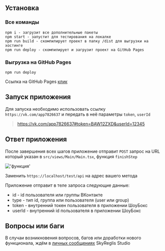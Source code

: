 ## Установка

### Все команды

```
npm i - загрузит все дополнительные пакеты
npm start - запустит для тестирования на локалке
npm run build - скомпилирует проект в папку /dist для выгрузки на хостинге
npm run deploy - скомпилирует и загрузит проект на GitHub Pages
```

### Выгрузка на GitHub Pages
```
npm run deploy
```
Ссылка на GitHub Pages [клик](https://skygopnik.github.io/showbox/)

## Запуск приложения
Для запуска необходимо использовать ссылку `https://vk.com/app7826637` и передать в неё параметры `token`, `userId`

> https://vk.com/app7826637#token=BAW12ZXD&userId=12345

## Ответ приложения
После завершения всех шагов приложение отправит `POST` запрос на URL который указан в `src/views/Main/Main.tsx`, функция `finishStep`

!['функция'](https://i.imgur.com/lDFYaqh.png)

Заменить `https://localhost/test/api` на адрес вашего метода

Приложение отправит в теле запроса следующие данные:
* id - id пользователя или группы ВКонтакте
* type - тип id, группа или пользователя (user или group)
* token - внутренний токен пользователя в приложении ШоуБокс
* userId - внутренний id пользователя в приложении ШоуБокс

## Вопросы или баги
В случаи возникновения вопросов, багов или доработки нового функционала, ждём в [личных сообщениях](https://vk.me/skreglis) SkyReglis Studio
